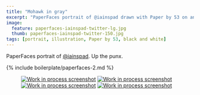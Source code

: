 ```yaml
---
title: "Mohawk in gray"
excerpt: "PaperFaces portrait of @iainspad drawn with Paper by 53 on an iPad."
image: 
  feature: paperfaces-iainspad-twitter-lg.jpg
  thumb: paperfaces-iainspad-twitter-150.jpg
tags: [portrait, illustration, Paper by 53, black and white]
---
```


PaperFaces portrait of [@iainspad](http://twitter.com/iainspad). Up the punx.

{% include boilerplate/paperfaces-2.md %}

<figure class="half">
	<a href="{{ site.url }}/assets/images/paperfaces-iainspad-process-1-lg.jpg"><img src="{{ site.url }}/assets/images/paperfaces-iainspad-process-1-600.jpg" alt="Work in process screenshot"></a>
	<a href="{{ site.url }}/assets/images/paperfaces-iainspad-process-2-lg.jpg"><img src="{{ site.url }}/assets/images/paperfaces-iainspad-process-2-600.jpg" alt="Work in process screenshot"></a>
	<a href="{{ site.url }}/assets/images/paperfaces-iainspad-process-3-lg.jpg"><img src="{{ site.url }}/assets/images/paperfaces-iainspad-process-3-600.jpg" alt="Work in process screenshot"></a>
	<a href="{{ site.url }}/assets/images/paperfaces-iainspad-process-4-lg.jpg"><img src="{{ site.url }}/assets/images/paperfaces-iainspad-process-4-600.jpg" alt="Work in process screenshot"></a>
</figure>